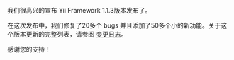 我们很高兴的宣布 Yii Framework 1.1.3版本发布了。

在这次发布中，我们修复了20多个 bugs 并且添加了50多个小的新功能。关于这个版本更新的完整列表，请参阅 [变更日志](http://www.yiiframework.com/files/CHANGELOG-1.1.3.txt)。

感谢您的支持！